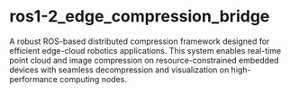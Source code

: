 # ros1-2_edge_compression_bridge
A robust ROS-based distributed compression framework designed for efficient edge-cloud robotics applications. This system enables real-time point cloud and image compression on resource-constrained embedded devices with seamless decompression and visualization on high-performance computing nodes.
